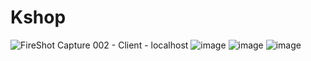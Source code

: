 # Kshop
![FireShot Capture 002 - Client - localhost](https://github.com/EllieT7/Kshop/assets/87090365/659f8652-6d5b-4dfb-b96b-bb2e9b27d72b)
![image](https://github.com/EllieT7/Kshop/assets/87090365/069639d7-9dfe-4132-bbe2-58f412980eca)
![image](https://github.com/EllieT7/Kshop/assets/87090365/a05bd5f6-14ec-44a2-a769-82967fe2a194)
![image](https://github.com/EllieT7/Kshop/assets/87090365/7f378aca-02c0-4cb6-9184-c45ba508d510)


